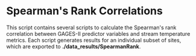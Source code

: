 # Spearman's Rank Correlations

This script contains several scripts to calculate the Spearman's rank correlation between GAGES-II predictor variables and stream temperature metrics. Each script generates results for an individual subset of sites, which are exported to **./data_results/SpearmanRank**.
